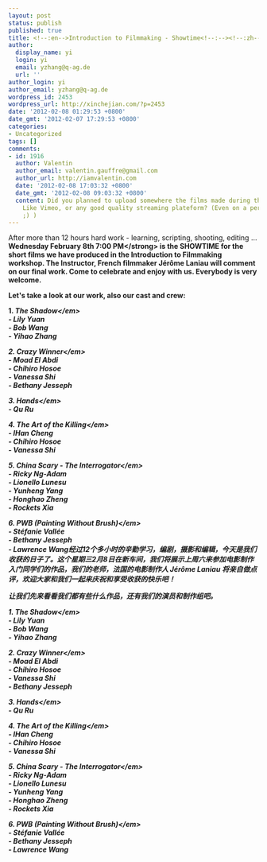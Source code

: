 ```yaml
---
layout: post
status: publish
published: true
title: <!--:en-->Introduction to Filmmaking - Showtime<!--:--><!--:zh-->电影制作入门 － 放映自己的作品<!--:-->
author:
  display_name: yi
  login: yi
  email: yzhang@q-ag.de
  url: ''
author_login: yi
author_email: yzhang@q-ag.de
wordpress_id: 2453
wordpress_url: http://xinchejian.com/?p=2453
date: '2012-02-08 01:29:53 +0800'
date_gmt: '2012-02-07 17:29:53 +0800'
categories:
- Uncategorized
tags: []
comments:
- id: 1916
  author: Valentin
  author_email: valentin.gauffre@gmail.com
  author_url: http://iamvalentin.com
  date: '2012-02-08 17:03:32 +0800'
  date_gmt: '2012-02-08 09:03:32 +0800'
  content: Did you planned to upload somewhere the films made during the workshop?
    Like Vimeo, or any good quality streaming plateform? (Even on a personal server
    ;) )
---
```

<p><!--:en-->After more than 12 hours hard work - learning, scripting, shooting, editing ... <strong>Wednesday February 8th 7:00 PM<&#47;strong> is the SHOWTIME for the short films  we have produced in the Introduction to Filmmaking workshop. The Instructor, French filmmaker J&eacute;r&ocirc;me Laniau will comment on our final work. Come to celebrate and enjoy with us. Everybody is very welcome.</p>
<p>Let's take a look at our work, also our cast and crew:</p>
<p>1. <em>The Shadow<&#47;em><br />
- Lily Yuan<br />
- Bob Wang<br />
- Yihao Zhang</p>
<p>2. <em>Crazy Winner<&#47;em><br />
- Moad El Abdi<br />
- Chihiro Hosoe<br />
- Vanessa Shi<br />
- Bethany Jesseph</p>
<p>3. <em>Hands<&#47;em><br />
- Qu Ru</p>
<p>4. <em>The Art of the Killing<&#47;em><br />
- IHan Cheng<br />
- Chihiro Hosoe<br />
- Vanessa Shi</p>
<p>5. <em>China Scary - The Interrogator<&#47;em><br />
- Ricky Ng-Adam<br />
- Lionello Lunesu<br />
- Yunheng Yang<br />
- Honghao Zheng<br />
- Rockets Xia</p>
<p>6. <em>PWB (Painting Without Brush)<&#47;em><br />
- St&eacute;fanie Vall&eacute;e<br />
- Bethany Jesseph<br />
- Lawrence Wang<!--:--><!--:zh-->经过12个多小时的辛勤学习，编剧，摄影和编辑，今天是我们收获的日子了。这个<strong>星期三2月8日在新车间<strong>，我们将展示上周六来参加电影制作入门同学们的作品，我们的老师，法国的电影制作人 J&eacute;r&ocirc;me Laniau 将亲自做点评，欢迎大家和我们一起来庆祝和享受收获的快乐吧！</p>
<p>让我们先来看看我们都有些什么作品，还有我们的演员和制作组吧。</p>
<p>1. <em>The Shadow<&#47;em><br />
- Lily Yuan<br />
- Bob Wang<br />
- Yihao Zhang</p>
<p>2. <em>Crazy Winner<&#47;em><br />
- Moad El Abdi<br />
- Chihiro Hosoe<br />
- Vanessa Shi<br />
- Bethany Jesseph</p>
<p>3. <em>Hands<&#47;em><br />
- Qu Ru</p>
<p>4. <em>The Art of the Killing<&#47;em><br />
- IHan Cheng<br />
- Chihiro Hosoe<br />
- Vanessa Shi</p>
<p>5. <em>China Scary - The Interrogator<&#47;em><br />
- Ricky Ng-Adam<br />
- Lionello Lunesu<br />
- Yunheng Yang<br />
- Honghao Zheng<br />
- Rockets Xia</p>
<p>6. <em>PWB (Painting Without Brush)<&#47;em><br />
- St&eacute;fanie Vall&eacute;e<br />
- Bethany Jesseph<br />
- Lawrence Wang<!--:--></p>
